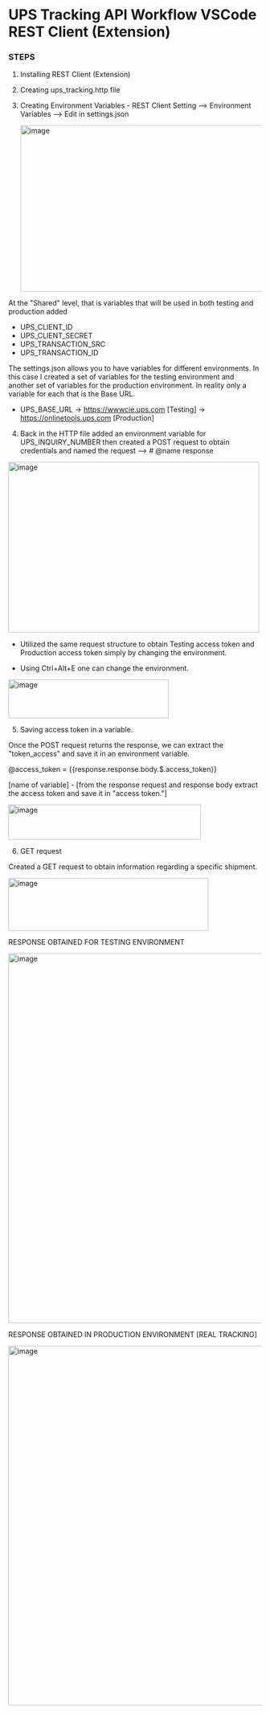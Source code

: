 # UPS Tracking API Workflow VSCode REST Client (Extension)

### STEPS 

1. Installing REST Client (Extension)
2. Creating ups_tracking.http file
3. Creating Environment Variables - REST Client Setting --> Environment Variables --> Edit in settings.json
   
   <img width="653" height="331" alt="image" src="https://github.com/user-attachments/assets/aaa1d57c-b2ad-4515-89cd-e189a9456d1b" />


At the "Shared" level, that is variables that will be used in both testing and production added 
* UPS_CLIENT_ID
* UPS_CLIENT_SECRET
* UPS_TRANSACTION_SRC
* UPS_TRANSACTION_ID

The settings.json allows you to have variables for different environments. In this case I created a set of variables for the testing environment and another set of variables for 
the production environment. In reality only a variable for each that is the Base URL.
* UPS_BASE_URL -> https://wwwcie.ups.com [Testing] ->  https://onlinetools.ups.com [Production]


4. Back in the HTTP file added an environment variable  for UPS_INQUIRY_NUMBER then created a POST request to obtain credentials and named the request --> # @name response
   
<img width="499" height="340" alt="image" src="https://github.com/user-attachments/assets/358682d9-8e51-4f6c-b2d6-7538812a49e4" />


 * Utilized the same request structure to obtain Testing access token and Production access token simply by changing the environment.
 
 * Using Ctrl+Alt+E one can change the environment.
  <img width="319" height="77" alt="image" src="https://github.com/user-attachments/assets/77418b46-bd63-4bb6-9eaa-a12d8724965b" />
  
5. Saving access token in a variable.

Once the POST request returns the response, we can extract the "token_access" and save it in an environment variable.

@access_token =    {{response.response.body.$.access_token}}

[name of variable] - [from the response request and response body extract the access token and save it in "access token."]

<img width="383" height="70" alt="image" src="https://github.com/user-attachments/assets/1fbc01aa-166b-4fb7-a7f3-22fe4cca03c6" />


6. GET request

Created a GET request to obtain information regarding a specific shipment. 

<img width="398" height="105" alt="image" src="https://github.com/user-attachments/assets/277964ff-3f24-4e56-b5d3-4d0a98fdc081" />


 RESPONSE OBTAINED FOR TESTING ENVIRONMENT 

 <img width="534" height="736" alt="image" src="https://github.com/user-attachments/assets/4432a7ee-2c06-44f9-840e-6a2df606603b" />


 RESPONSE OBTAINED IN PRODUCTION ENVIRONMENT [REAL TRACKING]

 <img width="523" height="716" alt="image" src="https://github.com/user-attachments/assets/16871323-06b9-4ff2-bb28-206a78a9d1bf" />


